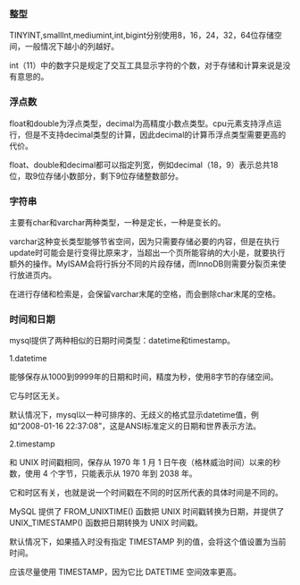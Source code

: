

### 整型

TINYINT,smallInt,mediumint,int,bigint分别使用8，16，24，32，64位存储空间，一般情况下越小的列越好。

int（11）中的数字只是规定了交互工具显示字符的个数，对于存储和计算来说是没有意思的。

### 浮点数

float和double为浮点类型，decimal为高精度小数点类型。cpu元素支持浮点运行，但是不支持decimal类型的计算，因此decimal的计算币浮点类型需要更高的代价。

float、double和decimal都可以指定列宽，例如decimal（18，9）表示总共18位，取9位存储小数部分，剩下9位存储整数部分。

### 字符串

主要有char和varchar两种类型，一种是定长，一种是变长的。

varchar这种变长类型能够节省空间，因为只需要存储必要的内容，但是在执行update时可能会是行变得比原来才，当超出一个页所能容纳的大小是，就要执行额外的操作。MyISAM会将行拆分不同的片段存储，而InnoDB则需要分裂页来使行放进页内。

在进行存储和检索是，会保留varchar末尾的空格，而会删除char末尾的空格。

### 时间和日期

mysql提供了两种相似的日期时间类型：datetime和timestamp。

1.datetime

能够保存从1000到9999年的日期和时间，精度为秒，使用8字节的存储空间。

它与时区无关。

默认情况下，mysql以一种可排序的、无歧义的格式显示datetime值，例如“2008-01-16 22:37:08”，这是ANSI标准定义的日期和世界表示方法。

2.timestamp

和 UNIX 时间戳相同，保存从 1970 年 1 月 1 日午夜（格林威治时间）以来的秒数，使用 4 个字节，只能表示从 1970 年到 2038 年。

它和时区有关，也就是说一个时间戳在不同的时区所代表的具体时间是不同的。

MySQL 提供了 FROM_UNIXTIME() 函数把 UNIX 时间戳转换为日期，并提供了 UNIX_TIMESTAMP() 函数把日期转换为 UNIX 时间戳。

默认情况下，如果插入时没有指定 TIMESTAMP 列的值，会将这个值设置为当前时间。

应该尽量使用 TIMESTAMP，因为它比 DATETIME 空间效率更高。

